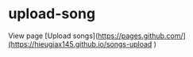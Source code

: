 ﻿# upload-song
View page [Upload songs](https://pages.github.com/](https://hieugiax145.github.io/songs-upload )
